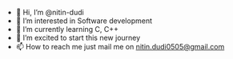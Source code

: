 - 👋 Hi, I’m @nitin-dudi
- 👀 I’m interested in Software development
- 🌱 I’m currently learning C, C++
- 💞️ I’m excited to start this new journey
- 📫 How to reach me just mail me on nitin.dudi0505@gmail.com

<!---
nitin-dudi/nitin-dudi is a ✨ special ✨ repository because its `README.md` (this file) appears on your GitHub profile.
You can click the Preview link to take a look at your changes.
--->
